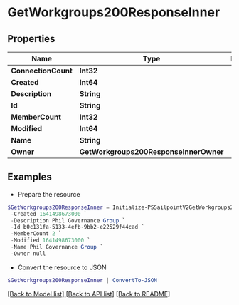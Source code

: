 # GetWorkgroups200ResponseInner
## Properties

Name | Type | Description | Notes
------------ | ------------- | ------------- | -------------
**ConnectionCount** | **Int32** |  | [optional] 
**Created** | **Int64** |  | [optional] 
**Description** | **String** |  | [optional] 
**Id** | **String** |  | [optional] 
**MemberCount** | **Int32** |  | [optional] 
**Modified** | **Int64** |  | [optional] 
**Name** | **String** |  | [optional] 
**Owner** | [**GetWorkgroups200ResponseInnerOwner**](GetWorkgroups200ResponseInnerOwner.md) |  | [optional] 

## Examples

- Prepare the resource
```powershell
$GetWorkgroups200ResponseInner = Initialize-PSSailpointV2GetWorkgroups200ResponseInner  -ConnectionCount 2 `
 -Created 1641498673000 `
 -Description Phil Governance Group `
 -Id b0c131fa-5133-4efb-9bb2-e22529f44cad `
 -MemberCount 2 `
 -Modified 1641498673000 `
 -Name Phil Governance Group `
 -Owner null
```

- Convert the resource to JSON
```powershell
$GetWorkgroups200ResponseInner | ConvertTo-JSON
```

[[Back to Model list]](../README.md#documentation-for-models) [[Back to API list]](../README.md#documentation-for-api-endpoints) [[Back to README]](../README.md)


